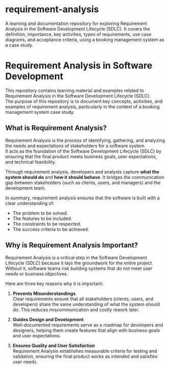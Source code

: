 # requirement-analysis
A learning and documentation repository for exploring Requirement Analysis in the Software Development Lifecycle (SDLC). It covers the definition, importance, key activities, types of requirements, use case diagrams, and acceptance criteria, using a booking management system as a case study.
# Requirement Analysis in Software Development

This repository contains learning material and examples related to Requirement Analysis in the Software Development Lifecycle (SDLC).  
The purpose of this repository is to document key concepts, activities, and examples of requirement analysis, particularly in the context of a booking management system case study.
## What is Requirement Analysis?

Requirement Analysis is the process of identifying, gathering, and analyzing the needs and expectations of stakeholders for a software system.  
It acts as the foundation of the Software Development Lifecycle (SDLC) by ensuring that the final product meets business goals, user expectations, and technical feasibility.

Through requirement analysis, developers and analysts capture **what the system should do** and **how it should behave**. It bridges the communication gap between stakeholders (such as clients, users, and managers) and the development team.

In summary, requirement analysis ensures that the software is built with a clear understanding of:
- The problem to be solved.
- The features to be included.
- The constraints to be respected.
- The success criteria to be achieved.
## Why is Requirement Analysis Important?

Requirement Analysis is a critical step in the Software Development Lifecycle (SDLC) because it lays the groundwork for the entire project. Without it, software teams risk building systems that do not meet user needs or business objectives.  

Here are three key reasons why it is important:

1. **Prevents Misunderstandings**  
   Clear requirements ensure that all stakeholders (clients, users, and developers) share the same understanding of what the system should do. This reduces miscommunication and costly rework later.

2. **Guides Design and Development**  
   Well-documented requirements serve as a roadmap for developers and designers, helping them create features that align with business goals and user expectations.

3. **Ensures Quality and User Satisfaction**  
   Requirement Analysis establishes measurable criteria for testing and validation, ensuring the final product works as intended and satisfies user needs.
